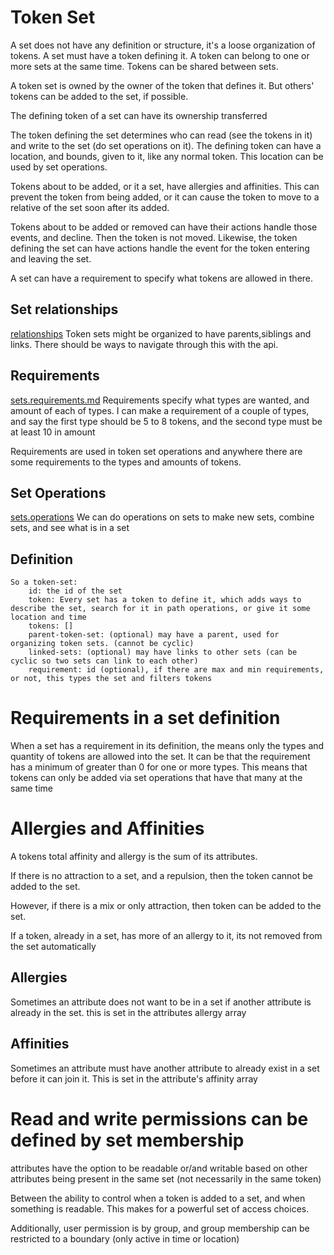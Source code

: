 # Token Set

A set does not have any definition or structure, it's a loose organization of tokens. A set must have a token defining it.
A token can belong to one or more sets at the same time. Tokens can be shared between sets.

A token set is owned by the owner of the token that defines it.
But others' tokens can be added to the set, if possible.

The defining token of a set can have its ownership transferred

The token defining the set determines who can read (see the tokens in it) and write to the set (do set operations on it).
The defining token can have a location, and bounds, given to it, like any normal token.
This location can be used by set operations.

Tokens about to be added, or it a set, have allergies and affinities. This can prevent the token from being added,
or it can cause the token to move to a relative of the set soon after its added.

Tokens about to be added or removed can have their actions handle those events, and decline. Then the token is not moved.
Likewise, the token defining the set can have actions handle the event for the token entering and leaving the set.

A set can have a requirement to specify what tokens are allowed in there.


## Set relationships
[relationships](relationship-overview.md)
Token sets might be organized to have parents,siblings and links. There should be ways to navigate through this with the api.




## Requirements
[sets.requirements.md](requirements-overview.md)
Requirements  specify what types are wanted, and amount of each of types.
I can make a requirement of a couple of types, and say the first type should be 5 to 8 tokens, and the second type must be at least 10 in amount

Requirements are used in token set operations and anywhere there are some requirements to the types and amounts of tokens.


## Set Operations
[sets.operations](operations-overview.md)
We can do operations on sets to make new sets, combine sets, and see what is in a set

## Definition

    So a token-set:
        id: the id of the set
        token: Every set has a token to define it, which adds ways to describe the set, search for it in path operations, or give it some location and time
        tokens: []
        parent-token-set: (optional) may have a parent, used for organizing token sets. (cannot be cyclic)
        linked-sets: (optional) may have links to other sets (can be cyclic so two sets can link to each other)
        requirement: id (optional), if there are max and min requirements, or not, this types the set and filters tokens

# Requirements in a set definition

When a set has a requirement in its definition, the means only the types and quantity of tokens are allowed into the set.
It can be that the requirement has a minimum of greater than 0 for one or more types.
This means that tokens can only be added via set operations that have that many at the same time

# Allergies and Affinities

A tokens total affinity and allergy is the sum of its attributes.

If there is no attraction to a set, and a repulsion, then the token cannot be added to the set.

However, if there is a mix or only attraction, then token can be added to the set.

If a token, already in a set, has more of an allergy to it, its not removed from the set automatically

## Allergies

Sometimes an attribute does not want to be in a set if another attribute is already in the set. this is set in the attributes allergy array

## Affinities

Sometimes an attribute must have another attribute to already exist in a set before it can join it. This is set in the attribute's affinity array

# Read and write permissions can be defined by set membership

attributes have the option to be readable or/and writable based on other attributes being present in the same set (not necessarily in the same token)

Between the ability to control when a token is added to a set, and when something is readable. This makes for a powerful set of access choices.

Additionally, user permission is by group, and group membership can be restricted to a boundary (only active in time or location)



